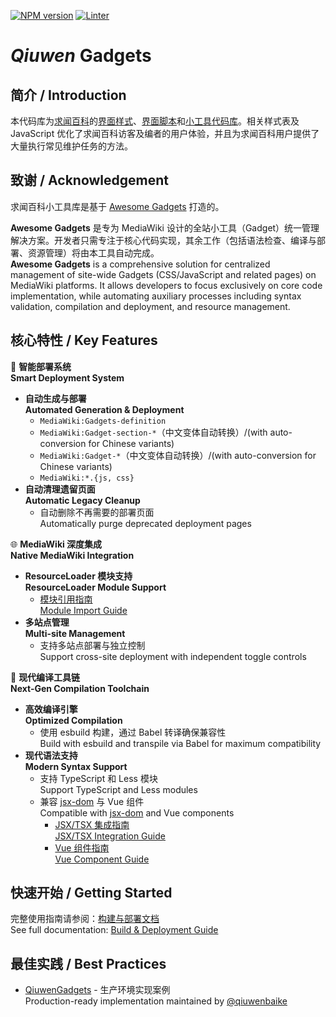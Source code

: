 [![NPM version](https://img.shields.io/npm/v/awesome-gadgets.svg)](https://www.npmjs.com/package/awesome-gadgets)
[![Linter](https://github.com/qiuwenbaike/QiuwenGadgets/actions/workflows/lint.yml/badge.svg)](https://github.com/qiuwenbaike/QiuwenGadgets/actions/workflows/lint.yml)

# _Qiuwen_ Gadgets

## 简介 / Introduction

本代码库为[求闻百科][qiuwenbaike]的[界面样式][styles]、[界面脚本][scripts]和[小工具代码库][gadgets]。相关样式表及 JavaScript 优化了求闻百科访客及编者的用户体验，并且为求闻百科用户提供了大量执行常见维护任务的方法。

## 致谢 / Acknowledgement

求闻百科小工具库是基于 [Awesome Gadgets][awesome] 打造的。

**Awesome Gadgets** 是专为 MediaWiki 设计的全站小工具（Gadget）统一管理解决方案。开发者只需专注于核心代码实现，其余工作（包括语法检查、编译与部署、资源管理）将由本工具自动完成。<br>**Awesome Gadgets** is a comprehensive solution for centralized management of site-wide Gadgets (CSS/JavaScript and related pages) on MediaWiki platforms. It allows developers to focus exclusively on core code implementation, while automating auxiliary processes including syntax validation, compilation and deployment, and resource management.

## 核心特性 / Key Features

🤖 **智能部署系统**<br>**Smart Deployment System**

- **自动生成与部署**<br>**Automated Generation & Deployment**
    - `MediaWiki:Gadgets-definition`
    - `MediaWiki:Gadget-section-*`（中文变体自动转换）/(with auto-conversion for Chinese variants)
    - `MediaWiki:Gadget-*`（中文变体自动转换）/(with auto-conversion for Chinese variants)
    - `MediaWiki:*.{js, css}`
- **自动清理遗留页面**<br>**Automatic Legacy Cleanup**
    - 自动删除不再需要的部署页面<br>Automatically purge deprecated deployment pages

🌐 **MediaWiki 深度集成**<br>**Native MediaWiki Integration**

- **ResourceLoader 模块支持**<br>**ResourceLoader Module Support**
    - [模块引用指南](docs/how-to-use-exports-and-require-in-mediawiki.md)<br>[Module Import Guide](docs/how-to-use-exports-and-require-in-mediawiki.md)
- **多站点管理**<br>**Multi-site Management**
    - 支持多站点部署与独立控制<br>Support cross-site deployment with independent toggle controls

🚀 **现代编译工具链**<br>**Next-Gen Compilation Toolchain**

- **高效编译引擎**<br>**Optimized Compilation**
    - 使用 esbuild 构建，通过 Babel 转译确保兼容性<br>Build with esbuild and transpile via Babel for maximum compatibility
- **现代语法支持**<br>**Modern Syntax Support**
    - 支持 TypeScript 和 Less 模块<br>Support TypeScript and Less modules
    - 兼容 [jsx-dom](https://www.npmjs.com/package/jsx-dom) 与 Vue 组件<br>Compatible with [jsx-dom](https://www.npmjs.com/package/jsx-dom) and Vue components
        - [JSX/TSX 集成指南](docs/how-to-use-jsx-and-tsx-with-jsxdom.md)<br>[JSX/TSX Integration Guide](docs/how-to-use-jsx-and-tsx-with-jsxdom.md)
        - [Vue 组件指南](docs/how-to-use-vue.md)<br>[Vue Component Guide](docs/how-to-use-vue.md)

## 快速开始 / Getting Started

完整使用指南请参阅：[构建与部署文档](docs/how-to-build-or-deploy.md)<br>See full documentation: [Build & Deployment Guide](docs/how-to-build-or-deploy.md)

## 最佳实践 / Best Practices

- [QiuwenGadgets](https://github.com/qiuwenbaike/QiuwenGadgets) - 生产环境实现案例<br>Production-ready implementation maintained by [@qiuwenbaike](https://github.com/qiuwenbaike)

[qiuwenbaike]: https://www.qiuwenbaike.cn/
[styles]: https://www.qiuwenbaike.cn/wiki/Help:%E7%95%8C%E9%9D%A2%E6%A0%B7%E5%BC%8F%E4%B8%8E%E8%84%9A%E6%9C%AC#%E7%95%8C%E9%9D%A2%E6%A0%B7%E5%BC%8F
[scripts]: https://www.qiuwenbaike.cn/wiki/Help:%E7%95%8C%E9%9D%A2%E6%A0%B7%E5%BC%8F%E4%B8%8E%E8%84%9A%E6%9C%AC#%E7%95%8C%E9%9D%A2%E8%84%9A%E6%9C%AC
[gadgets]: https://www.qiuwenbaike.cn/wiki/Special:%E5%B0%8F%E5%B7%A5%E5%85%B7
[awesome]: https://github.com/AnYiEE/AwesomeGadgets
